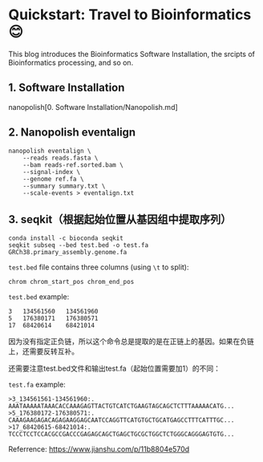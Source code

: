 # Quickstart: Travel to Bioinformatics :blush:

This blog introduces the Bioinformatics Software Installation, the srcipts of Bioinformatics processing, and so on.


## 1. Software Installation

nanopolish[0. Software Installation/Nanopolish.md]


## 2. Nanopolish eventalign

```
nanopolish eventalign \
    --reads reads.fasta \
    --bam reads-ref.sorted.bam \
    --signal-index \
    --genome ref.fa \
    --summary summary.txt \
    --scale-events > eventalign.txt
```
## 3. seqkit（根据起始位置从基因组中提取序列）

```
conda install -c bioconda seqkit
seqkit subseq --bed test.bed -o test.fa GRCh38.primary_assembly.genome.fa
```

`test.bed` file contains three columns (using `\t` to split):
```
chrom chrom_start_pos chrom_end_pos 
```
`test.bed` example:
```
3	134561560	134561960
5	176380171	176380571
17	68420614	68421014
```
因为没有指定正负链，所以这个命令总是提取的是在正链上的基因。如果在负链上，还需要反转互补。

还需要注意test.bed文件和输出test.fa（起始位置需要加1）的不同：

`test.fa` example:
```
>3_134561561-134561960:. 
AAATAAAAATAAACACCAAAGAGTTACTGTCATCTGAAGTAGCAGCTCTTTAAAAACATG...
>5_176380172-176380571:. 
CAAAGAAGAGACAGAGAAGGAGCAATCCAGGTTCATGTGCTGCATGAGCCTTTCATTTGC...
>17_68420615-68421014:. 
TCCCTCCTCCACGCCGACCCGAGAGCAGCTGAGCTGCGCTGGCTCTGGGCAGGGAGTGTG...
```
Referrence:  https://www.jianshu.com/p/11b8804e570d
